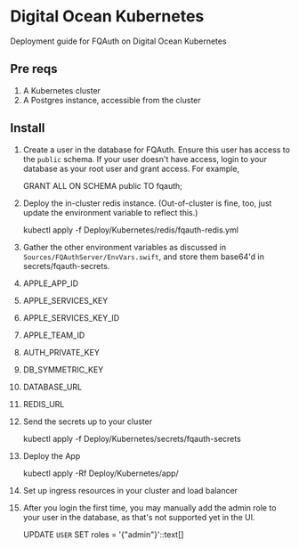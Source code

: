 # Digital Ocean Kubernetes

Deployment guide for FQAuth on Digital Ocean Kubernetes

## Pre reqs

1. A Kubernetes cluster
2. A Postgres instance, accessible from the cluster

## Install

1. Create a user in the database for FQAuth. Ensure this user has access to the `public` schema. If your user doesn't have access, login to your database as your root user and grant access. For example,

    GRANT ALL ON SCHEMA public TO fqauth;

2. Deploy the in-cluster redis instance. (Out-of-cluster is fine, too, just update the environment variable to reflect this.)

    kubectl apply -f Deploy/Kubernetes/redis/fqauth-redis.yml


3. Gather the other environment variables as discussed in `Sources/FQAuthServer/EnvVars.swift`, and store them base64'd in secrets/fqauth-secrets.

  1. APPLE_APP_ID
  2. APPLE_SERVICES_KEY
  3. APPLE_SERVICES_KEY_ID
  4. APPLE_TEAM_ID
  5. AUTH_PRIVATE_KEY
  6. DB_SYMMETRIC_KEY
  7. DATABASE_URL
  8. REDIS_URL

4. Send the secrets up to your cluster

    kubectl apply -f Deploy/Kubernetes/secrets/fqauth-secrets

5. Deploy the App

    kubectl apply -Rf Deploy/Kubernetes/app/

6. Set up ingress resources in your cluster and load balancer


7. After you login the first time, you may manually add the admin role to your user in the database, as that's not supported yet in the UI.

    UPDATE `USER` SET roles = '{"admin"}'::text[]
